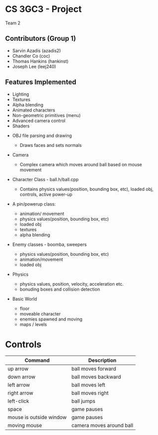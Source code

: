 # CS 3GC3 - Project

Team 2

## Contributors (Group 1)

- Sarvin Azadis   (azadis2)
- Chandler Co     (coc)
- Thomas Hankins  (hankinst)
- Joseph Lee      (leej240)
      
## Features Implemented

- Lighting 
- Textures
- Alpha blending
- Animated characters
- Non-geometric primitives (menu)
- Advanced camera control
- Shaders

* OBJ file parsing and drawing
    - Draws faces and sets normals
    

* Camera
    - Complex camera which moves around ball based on mouse movement

* Character Class - ball.h/ball.cpp
    - Contains physics values(position, bounding box, etc), loaded obj, controls, active power-up

* A pin/powerup class:
    - animation/ movement
    - physics values(position, bounding box, etc)
    - loaded obj
    - textures
    - alpha blending

* Enemy classes - boomba, sweepers
    - physics values(position, bounding box, etc)
    - animation/movement
    - loaded obj

* Physics
    - physics values, position, velocity, acceleration etc.
    - bonuding boxes and collision detection

* Basic World
    - floor
    - moveable character
    - enemies spawned and moving
    - maps / levels
    

# Controls
| Command  | Description  |
|---|---|
| up arrow  | ball moves forward |
| down arrow  | ball moves backward  |
| left arrow  | ball moves left |
| right arrow  | ball moves right  |
| left-click  | ball jumps  |   
| space  | game pauses  |
| mouse is outside window | game pauses  |
| moving mouse | camera moves around ball|